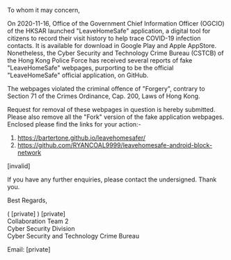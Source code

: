 To whom it may concern,

On 2020-11-16, Office of the Government Chief Information Officer (OGCIO) of the HKSAR launched "LeaveHomeSafe" application, a digital tool for citizens to record their visit history to help trace COVID-19 infection contacts. It is available for download in Google Play and Apple AppStore.  Nonetheless, the Cyber Security and Technology Crime Bureau (CSTCB) of the Hong Kong Police Force has received several reports of fake "LeaveHomeSafe" webpages, purporting to be the official "LeaveHomeSafe" official application, on GitHub.

The webpages violated the criminal offence of "Forgery", contrary to Section 71 of the Crimes Ordinance, Cap. 200, Laws of Hong Kong.

Request for removal of these webpages in question is hereby submitted. Please also remove all the "Fork" version of the fake application webpages. Enclosed please find the links for your action:-

1) https://bartertone.github.io/leavehomesafer/  
2) https://github.com/RYANCOAL9999/leavehomesafe-android-block-network

[invalid]

If you have any further enquiries, please contact the undersigned. Thank you.

Best Regards,

( [private] )
[private]  
Collaboration Team 2  
Cyber Security Division  
Cyber Security and Technology Crime Bureau

Email: [private]
